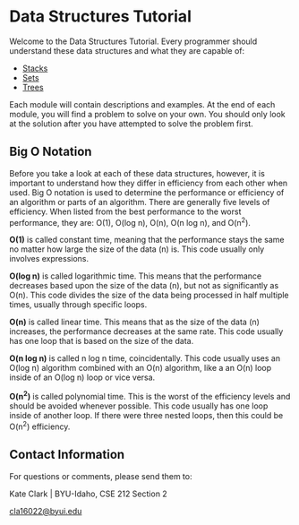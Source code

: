 # Data Structures Tutorial
Welcome to the Data Structures Tutorial. Every programmer should understand these data structures and what they are capable of:

* [Stacks](https://github.com/katereclark/data_structures_tutorial/edit/main/1-stacks.md)
* [Sets](https://github.com/katereclark/data_structures_tutorial/edit/main/2-sets.md)
* [Trees](https://github.com/katereclark/data_structures_tutorial/edit/main/3-trees.md)

Each module will contain descriptions and examples. At the end of each module, you will find a problem to solve on your own. You should only look at the solution after you have attempted to solve the problem first.

## Big O Notation
Before you take a look at each of these data structures, however, it is important to understand how they differ in efficiency from each other when used. Big O notation is used to determine the performance or efficiency of an algorithm or parts of an algorithm. There are generally five levels of efficiency. When listed from the best performance to the worst performance, they are: O(1), O(log n), O(n), O(n log n), and O(n<sup>2</sup>). 

**O(1)** is called constant time, meaning that the performance stays the same no matter how large the size of the data (n) is. This code usually only involves expressions.

**O(log n)** is called logarithmic time. This means that the performance decreases based upon the size of the data (n), but not as significantly as O(n). This code divides the size of the data being processed in half multiple times, usually through specific loops.

**O(n)** is called linear time. This means that as the size of the data (n) increases, the performance decreases at the same rate. This code usually has one loop that is based on the size of the data.

**O(n log n)** is called n log n time, coincidentally. This code usually uses an O(log n) algorithm combined with an O(n) algorithm, like a an O(n) loop inside of an O(log n) loop or vice versa.

**O(n<sup>2</sup>)** is called polynomial time. This is the worst of the efficiency levels and should be avoided whenever possible. This code usually has one loop inside of another loop. If there were three nested loops, then this could be O(n<sup>2</sup>) efficiency.

## Contact Information
For questions or comments, please send them to:

Kate Clark | BYU-Idaho, CSE 212 Section 2

[cla16022@byui.edu](cla16022@byui.edu)
